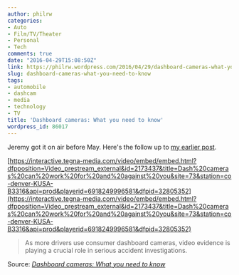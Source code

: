 ```yaml
---
author: philrw
categories:
- Auto
- Film/TV/Theater
- Personal
- Tech
comments: true
date: "2016-04-29T15:08:50Z"
link: https://philrw.wordpress.com/2016/04/29/dashboard-cameras-what-you-need-to-know/
slug: dashboard-cameras-what-you-need-to-know
tags:
- automobile
- dashcam
- media
- technology
- TV
title: 'Dashboard cameras: What you need to know'
wordpress_id: 86017
---
```


Jeremy got it on air before May. Here's the follow up to [my earlier post](https://blog.rosenberg-watt.com/2016/04/07/9news-dashcam-consumer-story/).

[https://interactive.tegna-media.com/video/embed/embed.html?dfpposition=Video_prestream_external&id=2173437&title=Dash%20cameras%20can%20work%20for%20and%20against%20you&site=73&station=co-denver-KUSA-B3316&api=prod&playerid=6918249996581&dfpid=32805352](https://interactive.tegna-media.com/video/embed/embed.html?dfpposition=Video_prestream_external&id=2173437&title=Dash%20cameras%20can%20work%20for%20and%20against%20you&site=73&station=co-denver-KUSA-B3316&api=prod&playerid=6918249996581&dfpid=32805352)


<blockquote>As more drivers use consumer dashboard cameras, video evidence is playing a crucial role in serious accident investigations.</blockquote>


Source: _[Dashboard cameras: What you need to know](http://www.9news.com/news/investigations/dashboard-cameras-what-you-need-to-know/158842884)_
